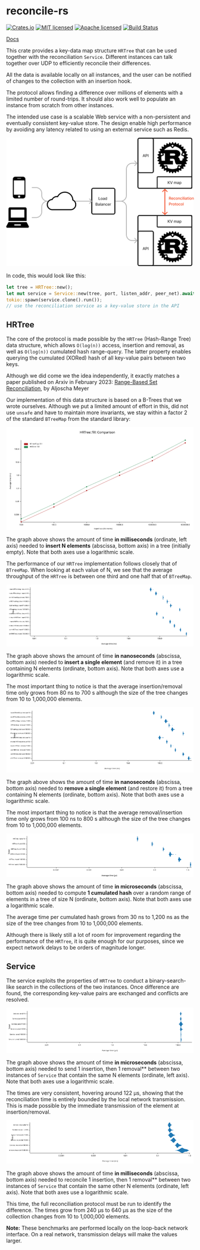 # reconcile-rs

[![Crates.io][crates-badge]][crates-url]
[![MIT licensed][mit-badge]][mit-url]
[![Apache licensed][apache-badge]][apache-url]
[![Build Status][actions-badge]][actions-url]

[crates-badge]: https://img.shields.io/crates/v/reconcile.svg
[crates-url]: https://crates.io/crates/reconcile
[mit-badge]: https://img.shields.io/badge/license-MIT-blue.svg
[mit-url]: https://github.com/Akvize/reconcile-rs/blob/master/LICENSE-MIT
[apache-badge]: https://img.shields.io/badge/license-APACHE-blue.svg
[apache-url]: https://github.com/Akvize/reconcile-rs/blob/master/LICENSE-APACHE
[actions-badge]: https://github.com/Akvize/reconcile-rs/actions/workflows/master.yml/badge.svg
[actions-url]: https://github.com/Akvize/reconcile-rs/actions/workflows/master.yml

[Docs](https://docs.rs/reconcile/latest/reconcile/)

This crate provides a key-data map structure `HRTree` that can be used together
with the reconciliation `Service`. Different instances can talk together over
UDP to efficiently reconcile their differences.

All the data is available locally on all instances, and the user can be
notified of changes to the collection with an insertion hook.

The protocol allows finding a difference over millions of elements with a limited
number of round-trips. It should also work well to populate an instance from
scratch from other instances.

The intended use case is a scalable Web service with a non-persistent and
eventually consistent key-value store. The design enable high performance by
avoiding any latency related to using an external service such as Redis.

![Architecture diagram of a scalable Web service using reconcile-rs](img/illustration.png)

In code, this would look like this:

```rust
let tree = HRTree::new();
let mut service = Service::new(tree, port, listen_addr, peer_net).await;
tokio::spawn(service.clone().run());
// use the reconciliation service as a key-value store in the API
```

## HRTree

The core of the protocol is made possible by the `HRTree` (Hash-Range Tree) data structure, which
allows `O(log(n))` access, insertion and removal, as well as `O(log(n))`
cumulated hash range-query. The latter property enables querying
the cumulated (XORed) hash of all key-value pairs between two keys.

Although we did come we the idea independently, it exactly matches a paper
published on Arxiv in February 2023: [Range-Based Set
Reconciliation](https://arxiv.org/abs/2212.13567), by Aljoscha Meyer

Our implementation of this data structure is based on a B-Trees that we wrote
ourselves. Although we put a limited amount of effort in this, did not use
`unsafe` and have to maintain more invariants, we stay within a factor 2 of the
standard `BTreeMap` from the standard library:

![Graph of the time needed to insert N elements in an empty tree](img/perf-fill.png)

The graph above shows the amount of time **in milliseconds** (ordinate, left
axis) needed to **insert N elements** (abscissa, bottom axis) in a tree
(initially empty). Note that both axes use a logarithmic scale.

The performance of our `HRTree` implementation follows closely that of
`BTreeMap`. When looking at each value of N, we see that the average throughput
of the `HRTree` is between one third and one half that of `BTreeMap`.

![Graph of the time needed to insert and remove 1 element in a tree of size N](img/perf-insert.png)

The graph above shows the amount of time **in nanoseconds** (abscissa, bottom
axis) needed to **insert a single element** (and remove it) in a tree
containing N elements (ordinate, bottom axis). Note that both axes use a
logarithmic scale.

The most important thing to notice is that the average insertion/removal time
only grows from 80 ns to 700 s although the size of the tree changes from 10 to
1,000,000 elements.

![Graph of the time needed to remove and restore 1 element in a tree of size N](img/perf-remove.png)

The graph above shows the amount of time **in nanoseconds** (abscissa, bottom
axis) needed to **remove a single element** (and restore it) from a tree
containing N elements (ordinate, bottom axis). Note that both axes use a
logarithmic scale.

The most important thing to notice is that the average removal/insertion time
only grows from 100 ns to 800 s although the size of the tree changes from 10 to
1,000,000 elements.

![Graph of the time needed to compute 1 hash of a range of elements in a tree of size N](img/perf-hash.png)

The graph above shows the amount of time **in microseconds** (abscissa, bottom
axis) needed to compute **1 cumulated hash** over a random range of elements in a
tree of size N (ordinate, bottom axis). Note that both axes use a logarithmic
scale.

The average time per cumulated hash grows from 30 ns to 1,200 ns as the size of
the tree changes from 10 to 1,000,000 elements.

Although there is likely still a lot of room for improvement regarding the
performance of the `HRTree`, it is quite enough for our purposes, since we
expect network delays to be orders of magnitude longer.

## Service

The service exploits the properties of `HRTree` to conduct a binary-search-like
search in the collections of the two instances. Once difference are found, the
corresponding key-value pairs are exchanged and conflicts are resolved.

![Graph of the time needed to send 1 insertion and 1 removal](img/perf-send.png)

The graph above shows the amount of time **in microseconds** (abscissa, bottom
axis) needed to send 1 insertion, then 1 removal** between two instances of
`Service` that contain the same N elements (ordinate, left axis). Note that
both axes use a logarithmic scale.

The times are very consistent, hovering around 122 µs, showing that the
reconciliation time is entirely bounded by the local network transmission. This
is made possible by the immediate transmission of the element at
insertion/removal.

![Graph of the time reconcile 1 difference](img/perf-reconcile.png)

The graph above shows the amount of time **in milliseconds** (abscissa, bottom
axis) needed to reconcile 1 insertion, then 1 removal** between two instances of
`Service` that contain the same other N elements (ordinate, left axis). Note that
both axes use a logarithmic scale.

This time, the full reconciliation protocol must be run to identify the
difference. The times grow from 240 µs to 640 µs as the size of the collection
changes from 10 to 1,000,000 elements.

**Note:** These benchmarks are performed locally on the loop-back network
interface. On a real network, transmission delays will make the values larger.
